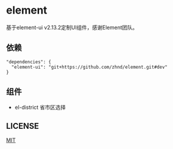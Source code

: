 # element

基于element-ui v2.13.2定制UI组件，感谢Element团队。

## 依赖
```
"dependencies": {
  "element-ui": "git+https://github.com/zhnd/element.git#dev"
}
```

## 组件
- el-district 省市区选择

## LICENSE
[MIT](LICENSE)
